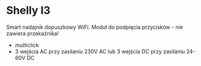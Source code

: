 # Shelly I3
Smart nadajnik dopuszkowy WiFi. Moduł do podpięcia przycisków - nie zawiera przekaźnika!
* multiclick
* 3 wejścia AC przy zasilaniu 230V AC lub 3 wejścia DC przy zasilaniu 24-60V DC